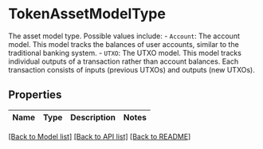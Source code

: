# TokenAssetModelType

The asset model type. Possible values include:  - `Account`: The account model. This model tracks the balances of user accounts, similar to the traditional banking system.  - `UTXO`: The UTXO model. This model tracks individual outputs of a transaction rather than account balances. Each transaction consists of inputs (previous UTXOs) and outputs (new UTXOs). 

## Properties

Name | Type | Description | Notes
------------ | ------------- | ------------- | -------------

[[Back to Model list]](../README.md#documentation-for-models) [[Back to API list]](../README.md#documentation-for-api-endpoints) [[Back to README]](../README.md)


